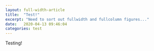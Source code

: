 ```yaml
---
layout: full-width-article
title:  "Test!"
excerpt: "Need to sort out fullwidth and fullcolumn figures..."
date:   2020-04-13 09:46:04
categories: test
---
```


Testing!